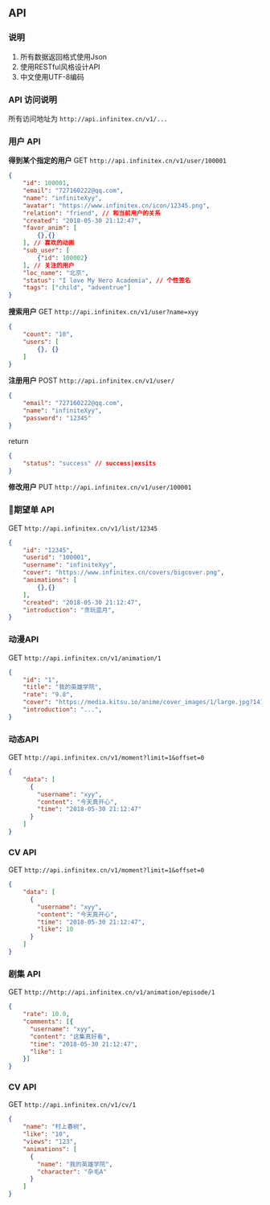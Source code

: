 ## API

### 说明
1. 所有数据返回格式使用Json
1. 使用RESTful风格设计API
1. 中文使用UTF-8编码

### API 访问说明
所有访问地址为 `http://api.infinitex.cn/v1/...`

### 用户 API
**得到某个指定的用户**
GET `http://api.infinitex.cn/v1/user/100001`

```json
{
    "id": 100001,
    "email": "727160222@qq.com",
    "name": "infiniteXyy",
    "avatar": "https://www.infinitex.cn/icon/12345.png",
    "relation": "friend", // 和当前用户的关系
    "created": "2018-05-30 21:12:47",
    "favor_anim": [
        {},{}
    ], // 喜欢的动画
    "sub_user": [
        {"id": 100002}
    ], // 关注的用户
    "loc_name": "北京",
    "status": "I love My Hero Academia", // 个性签名
    "tags": ["child", "adventrue"]
}
```
**搜索用户**
GET `http://api.infinitex.cn/v1/user?name=xyy`
```json
{
    "count": "10",
    "users": [
        {}, {}
    ]
}
```
**注册用户**
POST `http://api.infinitex.cn/v1/user/`
```json
{
    "email": "727160222@qq.com",
    "name": "infiniteXyy",
    "password": "12345"
}
```
return
```json
{
    "status": "success" // success|exsits
}
```
**修改用户**
PUT `http://api.infinitex.cn/v1/user/100001`

### 期望单 API
GET `http://api.infinitex.cn/v1/list/12345`
```json
{
    "id": "12345",
    "userid": "100001",
    "username": "infiniteXyy",
    "cover": "https://www.infinitex.cn/covers/bigcover.png",
    "animations": [
        {},{}
    ],
    "created": "2018-05-30 21:12:47",
    "introduction": "贪玩蓝月",
}
```

### 动漫API
GET `http://api.infinitex.cn/v1/animation/1`
```json
{
    "id": "1",
    "title": "我的英雄学院",
    "rate": "9.8",
    "cover": "https://media.kitsu.io/anime/cover_images/1/large.jpg?1416336000",
    "introduction": "...",
}
```

### 动态API
GET `http://api.infinitex.cn/v1/moment?limit=1&offset=0`

```json
{
    "data": [
      {
        "username": "xyy",
        "content": "今天真开心",
        "time": "2018-05-30 21:12:47"
      }
    ]
}
```
### CV API
GET `http://api.infinitex.cn/v1/moment?limit=1&offset=0`

```json
{
    "data": [
      {
        "username": "xyy",
        "content": "今天真开心",
        "time": "2018-05-30 21:12:47",
        "like": 10
      }
    ]
}
```
### 剧集 API
GET `http://http://api.infinitex.cn/v1/animation/episode/1`

```json
{
    "rate": 10.0,
    "comments": [{
      "username": "xyy",
      "content": "这集真好看",
      "time": "2018-05-30 21:12:47",
      "like": 1
    }]
}
```

### CV API
GET `http://api.infinitex.cn/v1/cv/1`

```json
{
    "name": "村上春树",
    "like": "10",
    "views": "123",
    "animations": [
      {
        "name": "我的英雄学院",
        "character": "杂毛A"
      }
    ]
}
```


